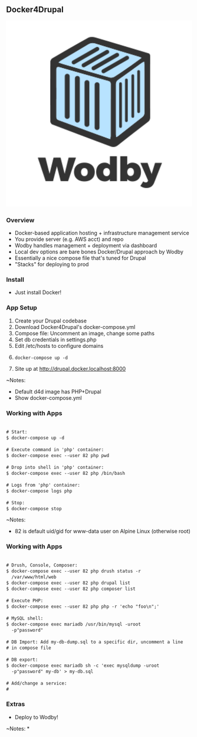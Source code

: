 ## Docker4Drupal

![Wodby](slides/img/logo-wodby.png)


### Overview

* Docker-based application hosting + infrastructure management service
* You provide server (e.g. AWS acct) and repo
* Wodby handles management + deployment via dashboard
* Local dev options are bare bones Docker/Drupal approach by Wodby
* Essentially a nice compose file that's tuned for Drupal
* "Stacks" for deploying to prod


### Install

* Just install Docker!


### App Setup

1. Create your Drupal codebase
1. Download Docker4Drupal's docker-compose.yml
1. Compose file: Uncomment an image, change some paths 
1. Set db credentials in settings.php
1. Edit /etc/hosts to configure domains
1. <pre><code class="bash" data-trim data-noescape>docker-compose up -d</code></pre>
1. Site up at http://drupal.docker.localhost:8000

~Notes:
* Default d4d image has PHP+Drupal
* Show docker-compose.yml


### Working with Apps

 <pre><code class="bash" data-trim data-noescape>
# Start:
$ docker-compose up -d

# Execute command in 'php' container:
$ docker-compose exec --user 82 php pwd

# Drop into shell in 'php' container:
$ docker-compose exec --user 82 php /bin/bash

# Logs from 'php' container:
$ docker-compose logs php

# Stop:
$ docker-compose stop
</code></pre>

~Notes:
* 82 is default uid/gid for www-data user on Alpine Linux (otherwise root)


### Working with Apps

 <pre><code class="bash" data-trim data-noescape>
# Drush, Console, Composer:
$ docker-compose exec --user 82 php drush status -r
  /var/www/html/web
$ docker-compose exec --user 82 php drupal list
$ docker-compose exec --user 82 php composer list

# Execute PHP:
$ docker-compose exec --user 82 php php -r 'echo "foo\n";'

# MySQL shell:
$ docker-compose exec mariadb /usr/bin/mysql -uroot
  -p"password"

# DB Import: Add my-db-dump.sql to a specific dir, uncomment a line
# in compose file

# DB export:
$ docker-compose exec mariadb sh -c 'exec mysqldump -uroot
  -p"password" my-db' > my-db.sql

# Add/change a service:
# 
</code></pre>


### Extras

* Deploy to Wodby!

~Notes:
* 
